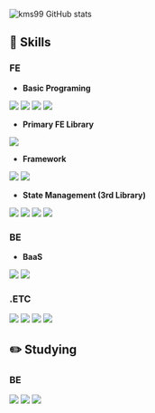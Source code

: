 ![kms99 GitHub stats](https://github-readme-stats.vercel.app/api?username=kms99&show_icons=true&theme=radical)

## :closed_book: Skills

### FE

- **Basic Programing**

<img src="https://img.shields.io/badge/html5-E34F26?style=for-the-badge&logo=html5&logoColor=white"> <img src="https://img.shields.io/badge/css3-1572B6?style=for-the-badge&logo=css3&logoColor=white"> <img src="https://img.shields.io/badge/javascript-F7DF1E?style=for-the-badge&logo=javascript&logoColor=white"> <img src="https://img.shields.io/badge/typescript-3178C6?style=for-the-badge&logo=typescript&logoColor=white"> 
  
- **Primary FE Library**

<img src="https://img.shields.io/badge/react-61DAFB?style=for-the-badge&logo=react&logoColor=white">

- **Framework**

<img src="https://img.shields.io/badge/nextjs-000000?style=for-the-badge&logo=nextdotjs&logoColor=white"> <img src="img.shields.io/badge/vuejs-4FC08D?style=for-the-badge&logo=vuedotjs&logoColor=white">

- **State Management (3rd Library)**

<img src="https://img.shields.io/badge/Redux-764ABC?style=for-the-badge&logo=redux&logoColor=white"> <img src="https://img.shields.io/badge/zustand-56514B?style=for-the-badge&logo=zustand&logoColor=white"> <img src="https://img.shields.io/badge/Recoil-3578E5?style=for-the-badge&logo=recoil&logoColor=white"> <img src="https://img.shields.io/badge/ReactQuery-FF4154?style=for-the-badge&logo=react-query&logoColor=white">
  
### BE

- **BaaS**

<img src="https://img.shields.io/badge/Firebase-FFCA28?style=for-the-badge&logo=firebase&logoColor=white"> <img src="https://img.shields.io/badge/Supabase-3FCF8E?style=for-the-badge&logo=supabase&logoColor=white">

### .ETC

<img src="https://img.shields.io/badge/Slack-4A154B?style=for-the-badge&logo=slack&logoColor=white"> <img src="https://img.shields.io/badge/Github-181717?style=for-the-badge&logo=github&logoColor=white"> <img src="https://img.shields.io/badge/Notion-000000?style=for-the-badge&logo=notion&logoColor=white"> <img src="https://img.shields.io/badge/Figma-F24E1E?style=for-the-badge&logo=figma&logoColor=white">

## :pencil2: Studying 

### BE

<img src="https://img.shields.io/badge/nodejs-339933?style=for-the-badge&logo=nodedotjs&logoColor=white"> <img src="https://img.shields.io/badge/express-000000?style=for-the-badge&logo=express&logoColor=white"> <img src="https://img.shields.io/badge/mysql-4479A1?style=for-the-badge&logo=mysql&logoColor=white">
